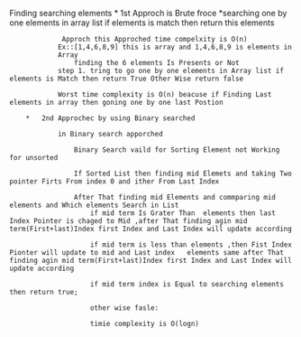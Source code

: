  Finding  searching elements 
        *   1st Approch is Brute froce *searching one by one elements in array list if elements is match then return this elements 
        
                 Approch this Approched time compelxity is O(n) 
                Ex::[1,4,6,8,9] this is array and 1,4,6,8,9 is elements in 
                Array 
                    finding the 6 elements Is Presents or Not 
                step 1. tring to go one by one elements in Array list if elements is Match then return True Other Wise return false

                Worst time complexity is O(n) beacuse if Finding Last elements in array then goning one by one last Postion 

        *   2nd Approchec by using Binary searched 
                
                in Binary search apporched 
                    
                    Binary Search vaild for Sorting Element not Working for unsorted

                    If Sorted List then finding mid Elemets and taking Two pointer Firts From index 0 and ither From Last Index 

                    After That finding mid Elements and commparing mid elements and Which elements Search in List
                        if mid term Is Grater Than  elements then last Index Pointer is chaged to Mid ,after That finding agin mid term(First+last)Index first Index and Last Index will update according

                        if mid term is less than elements ,then Fist Index Pionter will update to mid and Last index   elements same after That finding agin mid term(First+last)Index first Index and Last Index will update according

                        if mid term index is Equal to searching elements then return true;

                        other wise fasle:

                        timie complexity is O(logn)
